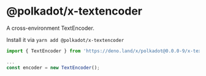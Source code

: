 # @polkadot/x-textencoder

A cross-environment TextEncoder.

Install it via `yarn add @polkadot/x-textencoder`

```js
import { TextEncoder } from 'https://deno.land/x/polkadot@0.0.0-9/x-textencoder/mod.ts';

...
const encoder = new TextEncoder();
```
